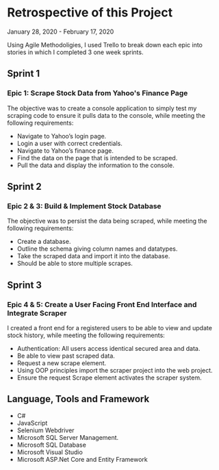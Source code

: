 # Retrospective of this Project
January 28, 2020 - February 17, 2020

Using Agile Methodoligies, I used Trello to break down each epic into stories in which I completed 3 one week sprints.

## Sprint 1 ##
### Epic 1: Scrape Stock Data from Yahoo's Finance Page ###
The objective was to create a console application to simply test my scraping code to ensure it pulls data to the console, while meeting the following requirements:

* Navigate to Yahoo’s login page.
* Login a user with correct credentials.
* Navigate to Yahoo’s finance page.
* Find the data on the page that is intended to be scraped.
* Pull the data and display the information to the console.

## Sprint 2 ##
### Epic 2 & 3: Build & Implement Stock Database ###
The objective was to persist the data being scraped, while meeting the following requirements:

* Create a database.
* Outline the schema giving column names and datatypes.
* Take the scraped data and import it into the database.
* Should be able to store multiple scrapes.

## Sprint 3 ##
### Epic 4 & 5: Create a User Facing Front End Interface and Integrate Scraper ###
I created a front end for a registered users to be able to view and update stock history, while meeting the following requirements:

* Authentication: All users access identical secured area and data.
* Be able to view past scraped data.
* Request a new scrape element.
* Using OOP principles import the scraper project into the web project.
* Ensure the request Scrape element activates the scraper system.

## Language, Tools and Framework ##
* C#
* JavaScript
* Selenium Webdriver
* Microsoft SQL Server Management.
* Microsoft SQL Database
* Microsoft Visual Studio
* Microsoft ASP.Net Core and Entity Framework
